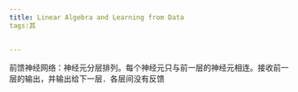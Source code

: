 ```yaml
---
title: Linear Algebra and Learning from Data
tags:其


---
```






前馈神经网络：神经元分层排列。每个神经元只与前一层的神经元相连。接收前一层的输出，并输出给下一层．各层间没有反馈
